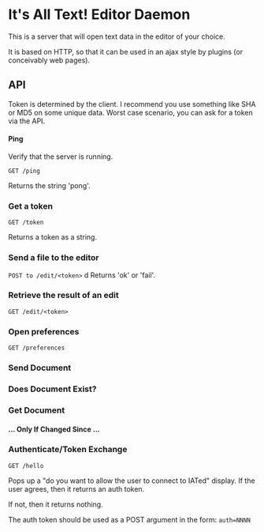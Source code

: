 # It's All Text! Editor Daemon

This is a server that will open text data in the editor of your
choice.

It is based on HTTP, so that it can be used in an ajax style by
plugins (or conceivably web pages).

## API

Token is determined by the client. I recommend you use something like
SHA or MD5 on some unique data.  Worst case scenario, you can ask for
a token via the API.

#### Ping

Verify that the server is running.

`GET /ping`

Returns the string 'pong'.

### Get a token

`GET /token`

Returns a token as a string.

### Send a file to the editor

`POST to /edit/<token>`
d
Returns 'ok' or 'fail'.

### Retrieve the result of an edit

`GET /edit/<token>`

### Open preferences

`GET /preferences`

### Send Document

### Does Document Exist?

### Get Document

#### ... Only If Changed Since ...

### Authenticate/Token Exchange

`GET /hello`

Pops up a "do you want to allow the user to connect to IATed"
display. If the user agrees, then it returns an auth token.

If not, then it returns nothing.

The auth token should be used as a POST argument in the form:
`auth=NNNN`


